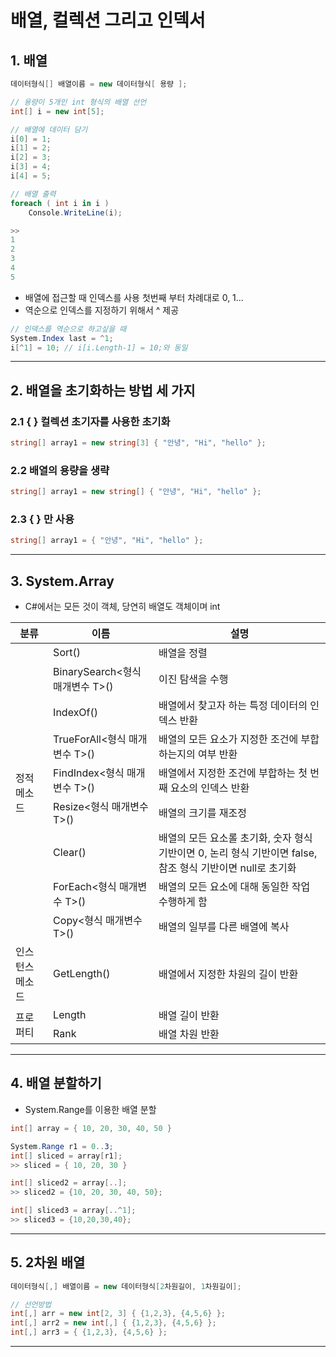 # 배열, 컬렉션 그리고 인덱서
## 1. 배열
```cs
데이터형식[] 배열이름 = new 데이터형식[ 용량 ]; 

// 용량이 5개인 int 형식의 배열 선언
int[] i = new int[5];

// 배열에 데이터 담기
i[0] = 1;
i[1] = 2;
i[2] = 3;
i[3] = 4;
i[4] = 5;

// 배열 출력 
foreach ( int i in i )
    Console.WriteLine(i);

>> 
1
2
3
4
5
```
- 배열에 접근할 때 인덱스를 사용 첫번째 부터 차례대로 0, 1...
- 역순으로 인덱스를 지정하기 위해서 ^ 제공 
```cs
// 인덱스를 역순으로 하고싶을 때 
System.Index last = ^1;
i[^1] = 10; // i[i.Length-1] = 10;와 동일
```
---
## 2. 배열을 초기화하는 방법 세 가지
### 2.1 { } 컬렉션 초기자를 사용한 초기화 
```cs 
string[] array1 = new string[3] { "안녕", "Hi", "hello" };
```
### 2.2 배열의 용량을 생략 
```cs 
string[] array1 = new string[] { "안녕", "Hi", "hello" };
```
### 2.3 { } 만 사용 
```cs 
string[] array1 = { "안녕", "Hi", "hello" };
```
---
## 3. System.Array
- C#에서는 모든 것이 객체, 당연히 배열도 객체이며 int

<table>
    <thead>
        <tr> 
            <th> 분류 </th> 
            <th> 이름 </th> 
            <th> 설명 </th>
    </thead>
    <tbody>
        <tr> 
            <td rowspan=9> 정적 메소드 </td> 
            <td> Sort() </td>
            <td> 배열을 정렬 </th>
        <tr> 
            <td>BinarySearch<형식 매개변수 T>()</td>
            <td>이진 탐색을 수행</td>
        <tr> 
            <td>IndexOf()</td>
            <td>배열에서 찾고자 하는 특정 데이터의 인덱스 반환</td>
        <tr> 
            <td>TrueForAll<형식 매개변수 T>()</td>
            <td>배열의 모든 요소가 지정한 조건에 부합하는지의 여부 반환</td>
        <tr>
            <td>FindIndex<형식 매개변수 T>()</td>
            <td>배열에서 지정한 조건에 부합하는 첫 번째 요소의 인덱스 반환</td>
        </tr>
        <tr>
            <td>Resize<형식 매개변수 T>()</td>
            <td>배열의 크기를 재조정</td>
        </tr>
        <tr>
            <td>Clear()</td>
            <td>배열의 모든 요소롤 초기화, 숫자 형식 기반이면 0, 논리 형식 기반이면 false, 참조 형식 기반이면 null로 초기화</td>
        </tr>
        <tr>
            <td>ForEach<형식 매개변수 T>()</td>
            <td>배열의 모든 요소에 대해 동일한 작업 수행하게 함</td>
        </tr>
        <tr>
            <td>Copy<형식 매개변수 T>()</td>
            <td>배열의 일부를 다른 배열에 복사</td>
        </tr>
        <tr> 
            <td>인스턴스 메소드</td> 
            <td>GetLength()</td>
            <td>배열에서 지정한 차원의 길이 반환</th>
        </tr> 
        <tr> 
            <td rowspan=2>프로퍼티</td> 
            <td>Length</td>
            <td>배열 길이 반환</th>
        </tr> 
        <tr> 
            <td> Rank </td>
            <td> 배열 차원 반환 </th>
        </tr>
    </tbody>
</table>

--- 
## 4. 배열 분할하기 
- System.Range를 이용한 배열 분할 
```cs
int[] array = { 10, 20, 30, 40, 50 }

System.Range r1 = 0..3;
int[] sliced = array[r1]; 
>> sliced = { 10, 20, 30 }

int[] sliced2 = array[..];
>> sliced2 = {10, 20, 30, 40, 50};

int[] sliced3 = array[..^1];
>> sliced3 = {10,20,30,40};
```
---
## 5. 2차원 배열
```cs
데이터형식[,] 배열이름 = new 데이터형식[2차원길이, 1차원길이];

// 선언방법
int[,] arr = new int[2, 3] { {1,2,3}, {4,5,6} };
int[,] arr2 = new int[,] { {1,2,3}, {4,5,6} };
int[,] arr3 = { {1,2,3}, {4,5,6} };
```
--- 